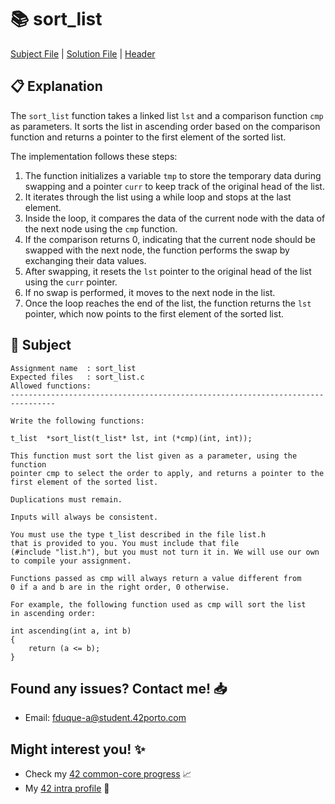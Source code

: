 # :books: sort_list

[Subject File](./subject.en.txt) | [Solution File](sort_list.c) | [Header](./list.h)

## :clipboard: Explanation

The `sort_list` function takes a linked list `lst` and a comparison function `cmp` as parameters. It sorts the list in ascending order based on the comparison function and returns a pointer to the first element of the sorted list.

The implementation follows these steps:

1. The function initializes a variable `tmp` to store the temporary data during swapping and a pointer `curr` to keep track of the original head of the list.
2. It iterates through the list using a while loop and stops at the last element.
3. Inside the loop, it compares the data of the current node with the data of the next node using the `cmp` function.
4. If the comparison returns 0, indicating that the current node should be swapped with the next node, the function performs the swap by exchanging their data values.
5. After swapping, it resets the `lst` pointer to the original head of the list using the `curr` pointer.
6. If no swap is performed, it moves to the next node in the list.
7. Once the loop reaches the end of the list, the function returns the `lst` pointer, which now points to the first element of the sorted list.

## :pencil: Subject

```
Assignment name  : sort_list
Expected files   : sort_list.c
Allowed functions: 
--------------------------------------------------------------------------------

Write the following functions:

t_list	*sort_list(t_list* lst, int (*cmp)(int, int));

This function must sort the list given as a parameter, using the function 
pointer cmp to select the order to apply, and returns a pointer to the 
first element of the sorted list.

Duplications must remain.

Inputs will always be consistent.

You must use the type t_list described in the file list.h 
that is provided to you. You must include that file 
(#include "list.h"), but you must not turn it in. We will use our own 
to compile your assignment.

Functions passed as cmp will always return a value different from 
0 if a and b are in the right order, 0 otherwise.

For example, the following function used as cmp will sort the list 
in ascending order:

int ascending(int a, int b)
{
	return (a <= b);
}

```

## Found any issues? Contact me! 📥

- Email: fduque-a@student.42porto.com

## Might interest you! :sparkles:

- Check my [42 common-core progress](https://github.com/fduquea/42cursus) :chart_with_upwards_trend:
- My [42 intra profile](https://profile.intra.42.fr/users/fduque-a) :bust_in_silhouette: